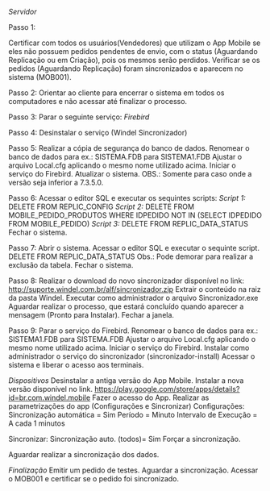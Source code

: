 *Servidor*

Passo 1:

Certificar com todos os usuários(Vendedores) que utilizam o App Mobile se eles não possuem pedidos pendentes de envio, com o status (Aguardando Replicação ou em Criação), pois os mesmos serão perdidos.
Verificar se os pedidos (Aguardando Replicação) foram sincronizados e aparecem no sistema (MOB001). 

Passo 2:
Orientar ao cliente para encerrar o sistema em todos os computadores e não acessar até finalizar o processo.

Passo 3:
Parar o seguinte serviço:
*Firebird*

Passo 4:
Desinstalar o serviço (Windel Sincronizador)

Passo 5:
Realizar a cópia de segurança do banco de dados.
Renomear o banco de dados para ex.: SISTEMA.FDB para SISTEMA1.FDB
Ajustar o arquivo Local.cfg aplicando o mesmo nome utilizado acima.
Iniciar o serviço do Firebird.
Atualizar o sistema.
OBS.: Somente para caso onde a versão seja inferior a 7.3.5.0.

Passo 6:
Acessar o editor SQL e executar os sequintes scripts:
*Script 1:*
DELETE FROM REPLIC_CONFIG
*Script 2:*
DELETE FROM MOBILE_PEDIDO_PRODUTOS
WHERE IDPEDIDO NOT IN (SELECT IDPEDIDO FROM MOBILE_PEDIDO)
*Script 3:*
DELETE FROM REPLIC_DATA_STATUS
Fechar o sistema.

Passo 7:
Abrir o sistema.
Acessar o editor SQL e executar o sequinte script.
DELETE FROM REPLIC_DATA_STATUS
Obs.: Pode demorar para realizar a exclusão da tabela.
Fechar o sistema.

Passo 8:
Realizar o download do novo sincronizador disponível no link:
http://suporte.windel.com.br/alf/sincronizador.zip
Extrair o conteúdo na raiz da pasta Windel.
Executar como administrador o arquivo Sincronizador.exe
Aguardar realizar o processo, que estará concluído quando aparecer a mensagem (Pronto para Instalar).
Fechar a janela.

Passo 9:
Parar o serviço do Firebird.
Renomear o banco de dados para ex.: SISTEMA1.FDB para SISTEMA.FDB
Ajustar o arquivo Local.cfg aplicando o mesmo nome utilizado acima.
Iniciar o serviço do Firebird.
Instalar como administrador o serviço do sincronizador (sincronizador-install)
Acessar o sistema e liberar o acesso aos terminais.



*Dispositivos*
Desinstalar a antiga versão do App Mobile.
Instalar a nova versão disponível no link.
https://play.google.com/store/apps/details?id=br.com.windel.mobile
Fazer o acesso do App.
Realizar as parametrizações do app (Configurações e Sincronizar)
Configurações:
Sincronização automática = Sim
Período = Minuto
Intervalo de Execução = A cada 1 minutos

Sincronizar:
Sincronização auto. (todos)= Sim
Forçar a sincronização.

Aguardar realizar a sincronização dos dados.

*Finalização*
Emitir um pedido de testes.
Aguardar a sincronização.
Acessar o MOB001 e certificar se o pedido foi sincronizado.